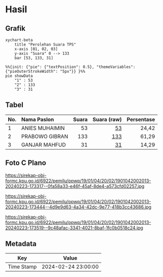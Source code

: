 # Hasil

## Grafik

```mermaid
xychart-beta
    title "Perolehan Suara TPS"
    x-axis [01, 02, 03]
    y-axis "Suara" 0 --> 133
    bar [53, 133, 31]
```

```mermaid
%%{init: {"pie": {"textPosition": 0.5}, "themeVariables": {"pieOuterStrokeWidth": "5px"}} }%%
pie showData
    "1" : 53
    "2" : 133
    "3" : 31
```

## Tabel

| No. | Nama Paslon    | Suara | Suara (raw) | Persentase |
|:--- |:-------------- | -----:| -----------:| ----------:|
| 1   | ANIES MUHAIMIN | 53    | [53][p-1]   | 24,42      |
| 2   | PRABOWO GIBRAN | 133   | [133][p-2]  | 61,29      |
| 3   | GANJAR MAHFUD  | 31    | [31][p-3]   | 14,29      |


[p-1]: https://github.com/gigit-pemilu/pemilu-2024-19-kepulauan-bangka-belitung/blob/main/pilpres/hitung-suara/sub/19-kepulauan-bangka-belitung/sub/01-bangka/sub/04-mendo-barat/sub/2002-penagan/sub/013-tps/sub/paslon-1.txt
[p-2]: https://github.com/gigit-pemilu/pemilu-2024-19-kepulauan-bangka-belitung/blob/main/pilpres/hitung-suara/sub/19-kepulauan-bangka-belitung/sub/01-bangka/sub/04-mendo-barat/sub/2002-penagan/sub/013-tps/sub/paslon-2.txt
[p-3]: https://github.com/gigit-pemilu/pemilu-2024-19-kepulauan-bangka-belitung/blob/main/pilpres/hitung-suara/sub/19-kepulauan-bangka-belitung/sub/01-bangka/sub/04-mendo-barat/sub/2002-penagan/sub/013-tps/sub/paslon-3.txt

## Foto C Plano

https://sirekap-obj-formc.kpu.go.id/6922/pemilu/ppwp/19/01/04/20/02/1901042002013-20240223-173317--0fa58a33-e46f-45af-8de4-a573cfd02257.jpg

https://sirekap-obj-formc.kpu.go.id/6922/pemilu/ppwp/19/01/04/20/02/1901042002013-20240223-173444--4d9e9d63-4a34-42dc-9e77-418b3cc43686.jpg

https://sirekap-obj-formc.kpu.go.id/6922/pemilu/ppwp/19/01/04/20/02/1901042002013-20240223-173519--9c48afac-3341-4021-8baf-1fc0b0518c24.jpg


## Metadata

| Key        | Value               |
| ---------- | ------------------- |
| Time Stamp | 2024-02-24 23:00:00 |



